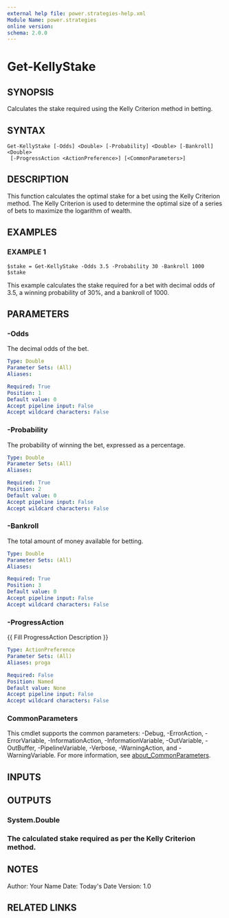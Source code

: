```yaml
---
external help file: power.strategies-help.xml
Module Name: power.strategies
online version:
schema: 2.0.0
---
```


# Get-KellyStake

## SYNOPSIS
Calculates the stake required using the Kelly Criterion method in betting.

## SYNTAX

```
Get-KellyStake [-Odds] <Double> [-Probability] <Double> [-Bankroll] <Double>
 [-ProgressAction <ActionPreference>] [<CommonParameters>]
```

## DESCRIPTION
This function calculates the optimal stake for a bet using the Kelly Criterion method.
The Kelly Criterion is used to determine the optimal size of a series of bets to maximize the logarithm of wealth.

## EXAMPLES

### EXAMPLE 1
```
$stake = Get-KellyStake -Odds 3.5 -Probability 30 -Bankroll 1000
$stake
```

This example calculates the stake required for a bet with decimal odds of 3.5, a winning probability of 30%, and a bankroll of 1000.

## PARAMETERS

### -Odds
The decimal odds of the bet.

```yaml
Type: Double
Parameter Sets: (All)
Aliases:

Required: True
Position: 1
Default value: 0
Accept pipeline input: False
Accept wildcard characters: False
```

### -Probability
The probability of winning the bet, expressed as a percentage.

```yaml
Type: Double
Parameter Sets: (All)
Aliases:

Required: True
Position: 2
Default value: 0
Accept pipeline input: False
Accept wildcard characters: False
```

### -Bankroll
The total amount of money available for betting.

```yaml
Type: Double
Parameter Sets: (All)
Aliases:

Required: True
Position: 3
Default value: 0
Accept pipeline input: False
Accept wildcard characters: False
```

### -ProgressAction
{{ Fill ProgressAction Description }}

```yaml
Type: ActionPreference
Parameter Sets: (All)
Aliases: proga

Required: False
Position: Named
Default value: None
Accept pipeline input: False
Accept wildcard characters: False
```

### CommonParameters
This cmdlet supports the common parameters: -Debug, -ErrorAction, -ErrorVariable, -InformationAction, -InformationVariable, -OutVariable, -OutBuffer, -PipelineVariable, -Verbose, -WarningAction, and -WarningVariable. For more information, see [about_CommonParameters](http://go.microsoft.com/fwlink/?LinkID=113216).

## INPUTS

## OUTPUTS

### System.Double
### The calculated stake required as per the Kelly Criterion method.
## NOTES
Author: Your Name
Date: Today's Date
Version: 1.0

## RELATED LINKS

